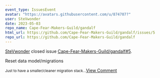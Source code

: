 ```yaml
---
event_type: IssuesEvent
avatar: "https://avatars.githubusercontent.com/u/874707?"
user: SteVwonder
date: 2023-05-03
repo_name: Cape-Fear-Makers-Guild/gandalf
html_url: https://github.com/Cape-Fear-Makers-Guild/gandalf/issues/5
repo_url: https://github.com/Cape-Fear-Makers-Guild/gandalf
---
```


<a href='https://github.com/SteVwonder' target='_blank'>SteVwonder</a> closed issue <a href='https://github.com/Cape-Fear-Makers-Guild/gandalf/issues/5' target='_blank'>Cape-Fear-Makers-Guild/gandalf#5</a>.

<p>Reset data model/migrations</p><small>Just to have a smaller/cleaner migration stack...</small><a href='https://github.com/Cape-Fear-Makers-Guild/gandalf/issues/5' target='_blank'>View Comment</a>